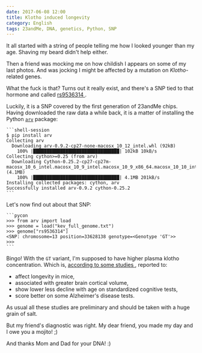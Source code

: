 ```yaml
---
date: 2017-06-08 12:00
title: Klotho induced longevity
category: English
tags: 23andMe, DNA, genetics, Python, SNP
---
```


It all started with a string of people telling me how I looked younger than my
age. Shaving my beard didn't help either.

Then a friend was mocking me on how childish I appears on some of my last
photos. And was jocking I might be affected by a mutation on *Klotho*-related
genes.

What the fuck is that? Turns out it really exist, and there's a SNP tied to
that hormone and called [rs9536314
](https://www.snpedia.com/index.php/Rs9536314).

Luckily, it is a SNP covered by the first generation of 23andMe chips. Having
downloaded the raw data a while back, it is a matter of installing the Python
[`arv`](https://github.com/cslarsen/arv) package:

    ```shell-session
    $ pip install arv
    Collecting arv
      Downloading arv-0.9.2-cp27-none-macosx_10_12_intel.whl (92kB)
        100% |████████████████████████████████| 102kB 10kB/s
    Collecting cython>=0.25 (from arv)
      Downloading Cython-0.25.2-cp27-cp27m-macosx_10_6_intel.macosx_10_9_intel.macosx_10_9_x86_64.macosx_10_10_intel.macosx_10_10_x86_64.whl (4.1MB)
        100% |████████████████████████████████| 4.1MB 201kB/s
    Installing collected packages: cython, arv
    Successfully installed arv-0.9.2 cython-0.25.2
    ```

Let's now find out about that SNP:

    ```pycon
    >>> from arv import load
    >>> genome = load("kev_full_genome.txt")
    >>> genome["rs9536314"]
    <SNP: chromosome=13 position=33628138 genotype=<Genotype 'GT'>>
    >>>
    ```

Bingo! With the `GT` variant, I'm supposed to have higher plasma klotho
concentration. Which is, [according to some studies
](https://www.snpedia.com/index.php/Rs9536314), reported to:

* affect longevity in mice,
* associated with greater brain cortical volume,
* show lower less decline with age on standardized cognitive tests,
* score better on some Alzheimer's disease tests.

As usual all these studies are preliminary and should be taken with a huge
grain of salt.

But my friend's diagnostic was right. My dear friend, you made my day and I owe
you a mojito! ;)

And thanks Mom and Dad for your DNA! :)

